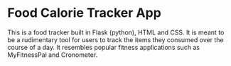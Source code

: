 # Food Calorie Tracker App 
This is a food tracker built in Flask (python), HTML and CSS. It is meant to be a rudimentary tool for users to track the items they consumed over the course of a day. It resembles popular fitness applications such as MyFitnessPal and Cronometer. 
